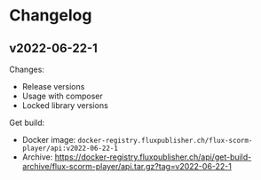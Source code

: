 # Changelog

## v2022-06-22-1

Changes:

- Release versions
- Usage with composer
- Locked library versions

Get build:

- Docker image: `docker-registry.fluxpublisher.ch/flux-scorm-player/api:v2022-06-22-1`
- Archive: https://docker-registry.fluxpublisher.ch/api/get-build-archive/flux-scorm-player/api.tar.gz?tag=v2022-06-22-1
